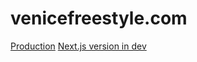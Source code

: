 # venicefreestyle.com
[Production](https://venicefreestyle.com)
[Next.js version in dev](https://venicefreestyle-git-next-ssebastianoo.vercel.app/)
